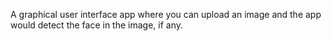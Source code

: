 A graphical user interface app where you can upload an image and the app would detect the face in the image, if any.
